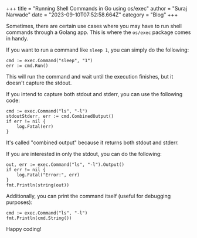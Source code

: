+++
title = "Running Shell Commands in Go using os/exec"
author = "Suraj Narwade"
date = "2023-09-10T07:52:58.664Z"
category = "Blog"
+++

Sometimes, there are certain use cases where you may have to run shell commands through a Golang app. This is where the `os/exec` package comes in handy.


If you want to run a command like `sleep 1`, you can simply do the following:



```
cmd := exec.Command("sleep", "1")
err := cmd.Run()

```

This will run the command and wait until the execution finishes, but it doesn't capture the stdout.


If you intend to capture both stdout and stderr, you can use the following code:



```
cmd := exec.Command("ls", "-l")
stdoutStderr, err := cmd.CombinedOutput()
if err != nil {
    log.Fatal(err)
}

```

It's called "combined output" because it returns both stdout and stderr.


If you are interested in only the stdout, you can do the following:



```
out, err := exec.Command("ls", "-l").Output()
if err != nil {
    log.Fatal("Error:", err)
}
fmt.Println(string(out))

```

Additionally, you can print the command itself (useful for debugging purposes):



```
cmd := exec.Command("ls", "-l")
fmt.Println(cmd.String())

```

Happy coding!


